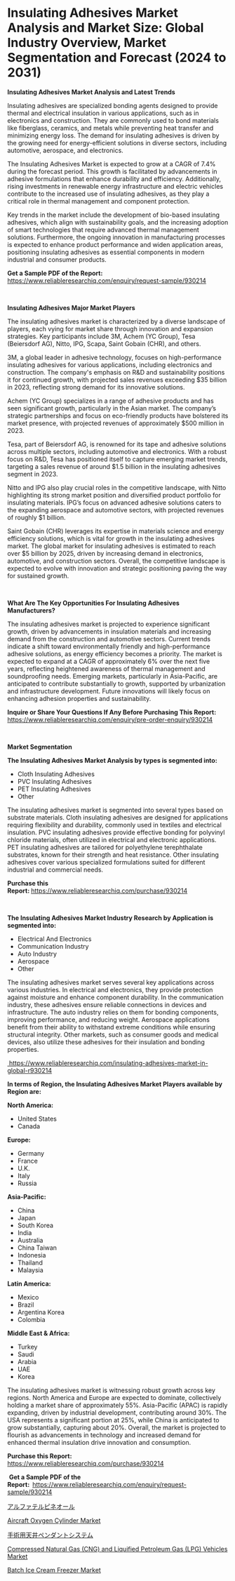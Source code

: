 <p><h1>Insulating Adhesives Market Analysis and Market Size: Global Industry Overview, Market Segmentation and Forecast (2024 to 2031)</h1></p><p><strong>Insulating Adhesives Market Analysis and Latest Trends</strong></p>
<p><p>Insulating adhesives are specialized bonding agents designed to provide thermal and electrical insulation in various applications, such as in electronics and construction. They are commonly used to bond materials like fiberglass, ceramics, and metals while preventing heat transfer and minimizing energy loss. The demand for insulating adhesives is driven by the growing need for energy-efficient solutions in diverse sectors, including automotive, aerospace, and electronics.</p><p>The Insulating Adhesives Market is expected to grow at a CAGR of 7.4% during the forecast period. This growth is facilitated by advancements in adhesive formulations that enhance durability and efficiency. Additionally, rising investments in renewable energy infrastructure and electric vehicles contribute to the increased use of insulating adhesives, as they play a critical role in thermal management and component protection.</p><p>Key trends in the market include the development of bio-based insulating adhesives, which align with sustainability goals, and the increasing adoption of smart technologies that require advanced thermal management solutions. Furthermore, the ongoing innovation in manufacturing processes is expected to enhance product performance and widen application areas, positioning insulating adhesives as essential components in modern industrial and consumer products.</p></p>
<p><strong>Get a Sample PDF of the Report:&nbsp;</strong> <a href="https://www.reliableresearchiq.com/enquiry/request-sample/930214">https://www.reliableresearchiq.com/enquiry/request-sample/930214</a></p>
<p>&nbsp;</p>
<p><strong>Insulating Adhesives Major Market Players</strong></p>
<p><p>The insulating adhesives market is characterized by a diverse landscape of players, each vying for market share through innovation and expansion strategies. Key participants include 3M, Achem (YC Group), Tesa (Beiersdorf AG), Nitto, IPG, Scapa, Saint Gobain (CHR), and others. </p><p>3M, a global leader in adhesive technology, focuses on high-performance insulating adhesives for various applications, including electronics and construction. The company's emphasis on R&D and sustainability positions it for continued growth, with projected sales revenues exceeding $35 billion in 2023, reflecting strong demand for its innovative solutions.</p><p>Achem (YC Group) specializes in a range of adhesive products and has seen significant growth, particularly in the Asian market. The company’s strategic partnerships and focus on eco-friendly products have bolstered its market presence, with projected revenues of approximately $500 million in 2023.</p><p>Tesa, part of Beiersdorf AG, is renowned for its tape and adhesive solutions across multiple sectors, including automotive and electronics. With a robust focus on R&D, Tesa has positioned itself to capture emerging market trends, targeting a sales revenue of around $1.5 billion in the insulating adhesives segment in 2023.</p><p>Nitto and IPG also play crucial roles in the competitive landscape, with Nitto highlighting its strong market position and diversified product portfolio for insulating materials. IPG’s focus on advanced adhesive solutions caters to the expanding aerospace and automotive sectors, with projected revenues of roughly $1 billion.</p><p>Saint Gobain (CHR) leverages its expertise in materials science and energy efficiency solutions, which is vital for growth in the insulating adhesives market. The global market for insulating adhesives is estimated to reach over $5 billion by 2025, driven by increasing demand in electronics, automotive, and construction sectors. Overall, the competitive landscape is expected to evolve with innovation and strategic positioning paving the way for sustained growth.</p></p>
<p>&nbsp;</p>
<p><strong>What Are The Key Opportunities For Insulating Adhesives Manufacturers?</strong></p>
<p><p>The insulating adhesives market is projected to experience significant growth, driven by advancements in insulation materials and increasing demand from the construction and automotive sectors. Current trends indicate a shift toward environmentally friendly and high-performance adhesive solutions, as energy efficiency becomes a priority. The market is expected to expand at a CAGR of approximately 6% over the next five years, reflecting heightened awareness of thermal management and soundproofing needs. Emerging markets, particularly in Asia-Pacific, are anticipated to contribute substantially to growth, supported by urbanization and infrastructure development. Future innovations will likely focus on enhancing adhesion properties and sustainability.</p></p>
<p><strong>Inquire or Share Your Questions If Any Before Purchasing This Report:</strong> <a href="https://www.reliableresearchiq.com/enquiry/pre-order-enquiry/930214">https://www.reliableresearchiq.com/enquiry/pre-order-enquiry/930214</a></p>
<p>&nbsp;</p>
<p><strong>Market Segmentation</strong></p>
<p><strong>The Insulating Adhesives Market Analysis by types is segmented into:</strong></p>
<p><ul><li>Cloth Insulating Adhesives</li><li>PVC Insulating Adhesives</li><li>PET Insulating Adhesives</li><li>Other</li></ul></p>
<p><p>The insulating adhesives market is segmented into several types based on substrate materials. Cloth insulating adhesives are designed for applications requiring flexibility and durability, commonly used in textiles and electrical insulation. PVC insulating adhesives provide effective bonding for polyvinyl chloride materials, often utilized in electrical and electronic applications. PET insulating adhesives are tailored for polyethylene terephthalate substrates, known for their strength and heat resistance. Other insulating adhesives cover various specialized formulations suited for different industrial and commercial needs.</p></p>
<p><strong>Purchase this Report:&nbsp;</strong><a href="https://www.reliableresearchiq.com/purchase/930214">https://www.reliableresearchiq.com/purchase/930214</a></p>
<p>&nbsp;</p>
<p><strong>The Insulating Adhesives Market Industry Research by Application is segmented into:</strong></p>
<p><ul><li>Electrical And Electronics</li><li>Communication Industry</li><li>Auto Industry</li><li>Aerospace</li><li>Other</li></ul></p>
<p><p>The insulating adhesives market serves several key applications across various industries. In electrical and electronics, they provide protection against moisture and enhance component durability. In the communication industry, these adhesives ensure reliable connections in devices and infrastructure. The auto industry relies on them for bonding components, improving performance, and reducing weight. Aerospace applications benefit from their ability to withstand extreme conditions while ensuring structural integrity. Other markets, such as consumer goods and medical devices, also utilize these adhesives for their insulation and bonding properties.</p></p>
<p><a href="https://www.reliableresearchiq.com/insulating-adhesives-market-in-global-r930214">&nbsp;https://www.reliableresearchiq.com/insulating-adhesives-market-in-global-r930214</a></p>
<p><strong>In terms of Region, the Insulating Adhesives Market Players available by Region are:</strong></p>
<p>
    <p> <strong> North America: </strong>
        <ul>
            <li>United States</li>
            <li>Canada</li>
        </ul>
        </p> 
    <p> <strong> Europe: </strong>
        <ul>
            <li>Germany</li>
            <li>France</li>
            <li>U.K.</li>
            <li>Italy</li>
            <li>Russia</li>
        </ul>
        </p> 
    <p> <strong> Asia-Pacific: </strong>
        <ul>
            <li>China</li>
            <li>Japan</li>
            <li>South Korea</li>
            <li>India</li>
            <li>Australia</li>
            <li>China Taiwan</li>
            <li>Indonesia</li>
            <li>Thailand</li>
            <li>Malaysia</li>
        </ul>
        </p> 
    <p> <strong> Latin America: </strong>
        <ul>
            <li>Mexico</li>
            <li>Brazil</li>
            <li>Argentina Korea</li>
            <li>Colombia</li>
        </ul>
        </p> 
    <p> <strong> Middle East & Africa: </strong>
        <ul>
            <li>Turkey</li>
            <li>Saudi</li>
            <li>Arabia</li>
            <li>UAE</li>
            <li>Korea</li>
        </ul>
    </p>
    </p>
<p><p>The insulating adhesives market is witnessing robust growth across key regions. North America and Europe are expected to dominate, collectively holding a market share of approximately 55%. Asia-Pacific (APAC) is rapidly expanding, driven by industrial development, contributing around 30%. The USA represents a significant portion at 25%, while China is anticipated to grow substantially, capturing about 20%. Overall, the market is projected to flourish as advancements in technology and increased demand for enhanced thermal insulation drive innovation and consumption.</p></p>
<p><strong>Purchase this Report: </strong><a href="https://www.reliableresearchiq.com/purchase/930214">https://www.reliableresearchiq.com/purchase/930214</a></p>
<p>&nbsp;<strong>Get a Sample PDF of the Report:&nbsp;&nbsp;</strong><a href="https://www.reliableresearchiq.com/enquiry/request-sample/930214">https://www.reliableresearchiq.com/enquiry/request-sample/930214</a></p>
<p><strong></strong></p>
<p><p><a href="https://medium.com/@natkinneij6j/alpha-terpineol-market-%E3%81%AF-%E3%82%B3%E3%82%B9%E3%83%88%E7%AE%A1%E7%90%86%E3%81%A8%E5%8A%B9%E7%8E%87%E5%90%91%E4%B8%8A%E3%82%92%E5%84%AA%E5%85%88%E3%81%97%E3%81%BE%E3%81%99-%E3%81%95%E3%82%89%E3%81%AB-%E5%A0%B1%E5%91%8A%E6%9B%B8%E3%81%AF%E5%B8%82%E5%A0%B4%E3%81%AE%E9%9C%80%E8%A6%81%E9%9D%A2%E3%81%A8%E4%BE%9B%E7%B5%A6%E9%9D%A2%E3%81%AE%E4%B8%A1%E6%96%B9%E3%82%92%E3%82%AB%E3%83%90%E3%83%BC%E3%81%97%E3%81%A6%E3%81%84%E3%81%BE%E3%81%99-alpha-terpineol-%E5%B8%82%E5%A0%B4%E3%81%AF-5cb35fce5b6a">アルファテルピネオール</a></p><p><a href="https://www.linkedin.com/pulse/aircraft-oxygen-cylinder-market-trends-analysis-opportunities-8gd3e?trackingId=r18zHtfcQGOJkBgN0BIl%2Fw%3D%3D">Aircraft Oxygen Cylinder Market</a></p><p><a href="https://medium.com/@natkinneij6j/2024%E5%B9%B4%E3%81%8B%E3%82%892031%E5%B9%B4%E3%81%BE%E3%81%A7%E3%81%AE%E5%A4%96%E7%A7%91%E7%94%A8%E5%A4%A9%E4%BA%95%E3%83%9A%E3%83%B3%E3%83%80%E3%83%B3%E3%83%88%E3%82%B7%E3%82%B9%E3%83%86%E3%83%A0%E5%B8%82%E5%A0%B4%E3%81%AE%E5%A4%89%E5%8C%96%E3%81%AF%E3%81%A9%E3%81%AE%E3%82%88%E3%81%86%E3%81%AA%E3%82%82%E3%81%AE%E3%81%A7%E3%81%99%E3%81%8B-4085e87b44bc">手術用天井ペンダントシステム</a></p><p><a href="https://issuu.com/reportprime-2/docs/compressed-natural-gas-cng-and-liqu_4d5ac0f3b9d93e">Compressed Natural Gas (CNG) and Liquified Petroleum Gas (LPG) Vehicles Market</a></p><p><a href="https://medium.com/@raymiu201/the-batch-ice-cream-freezer-market-has-experienced-impressive-growth-in-recent-years-expanding-14f29fccddf8">Batch Ice Cream Freezer Market</a></p></p>